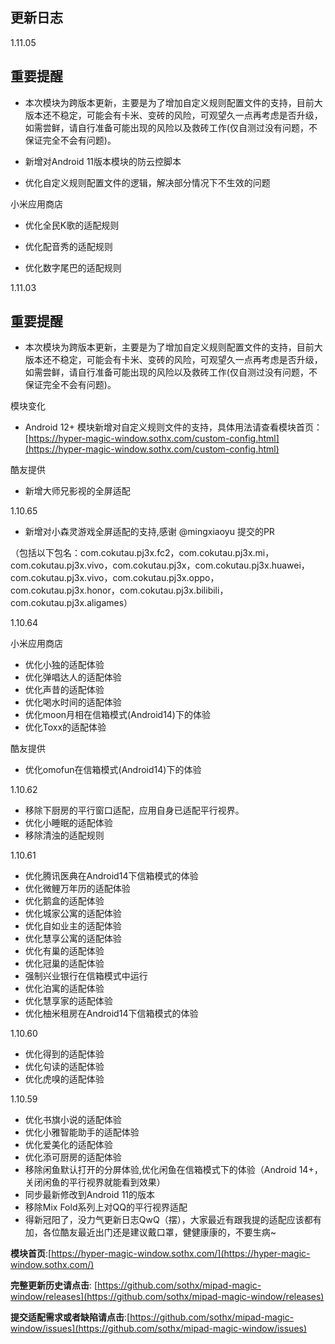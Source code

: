 ## 更新日志

1.11.05

## 重要提醒

- 本次模块为跨版本更新，主要是为了增加自定义规则配置文件的支持，目前大版本还不稳定，可能会有卡米、变砖的风险，可观望久一点再考虑是否升级，如需尝鲜，请自行准备可能出现的风险以及救砖工作(仅自测过没有问题，不保证完全不会有问题)。

- 新增对Android 11版本模块的防云控脚本

- 优化自定义规则配置文件的逻辑，解决部分情况下不生效的问题

小米应用商店

- 优化全民K歌的适配规则

- 优化配音秀的适配规则

- 优化数字尾巴的适配规则

1.11.03

## 重要提醒

- 本次模块为跨版本更新，主要是为了增加自定义规则配置文件的支持，目前大版本还不稳定，可能会有卡米、变砖的风险，可观望久一点再考虑是否升级，如需尝鲜，请自行准备可能出现的风险以及救砖工作(仅自测过没有问题，不保证完全不会有问题)。

模块变化

- Android 12+ 模块新增对自定义规则文件的支持，具体用法请查看模块首页：[https://hyper-magic-window.sothx.com/custom-config.html](https://hyper-magic-window.sothx.com/custom-config.html)


酷友提供

- 新增大师兄影视的全屏适配


1.10.65
- 新增对小森灵游戏全屏适配的支持,感谢 @mingxiaoyu 提交的PR

（包括以下包名：com.cokutau.pj3x.fc2，com.cokutau.pj3x.mi，com.cokutau.pj3x.vivo，com.cokutau.pj3x，com.cokutau.pj3x.huawei，com.cokutau.pj3x.vivo，com.cokutau.pj3x.oppo，com.cokutau.pj3x.honor，com.cokutau.pj3x.bilibili，com.cokutau.pj3x.aligames）


1.10.64

小米应用商店

- 优化小独的适配体验
- 优化弹唱达人的适配体验
- 优化声昔的适配体验
- 优化喝水时间的适配体验
- 优化moon月相在信箱模式(Android14)下的体验
- 优化Toxx的适配体验

酷友提供

- 优化omofun在信箱模式(Android14)下的体验


1.10.62

- 移除下厨房的平行窗口适配，应用自身已适配平行视界。
- 优化小睡眠的适配体验
- 移除清浊的适配规则


1.10.61
- 优化腾讯医典在Android14下信箱模式的体验
- 优化微鲤万年历的适配体验
- 优化鹅盒的适配体验
- 优化城家公寓的适配体验
- 优化自如业主的适配体验
- 优化慧享公寓的适配体验
- 优化有巢的适配体验
- 优化冠巢的适配体验
- 强制兴业银行在信箱模式中运行
- 优化泊寓的适配体验
- 优化慧享家的适配体验
- 优化柚米租房在Android14下信箱模式的体验


1.10.60
- 优化得到的适配体验
- 优化句读的适配体验
- 优化虎嗅的适配体验


1.10.59
- 优化书旗小说的适配体验
- 优化小雅智能助手的适配体验
- 优化爱美化的适配体验
- 优化添可厨房的适配体验
- 移除闲鱼默认打开的分屏体验,优化闲鱼在信箱模式下的体验（Android 14+，关闭闲鱼的平行视界就能看到效果）
- 同步最新修改到Android 11的版本
- 移除Mix Fold系列上对QQ的平行视界适配
- 得新冠阳了，没力气更新日志QwQ（摆），大家最近有跟我提的适配应该都有加，各位酷友最近出门还是建议戴口罩，健健康康的，不要生病~


**模块首页**:[https://hyper-magic-window.sothx.com/](https://hyper-magic-window.sothx.com/)


**完整更新历史请点击**: [https://github.com/sothx/mipad-magic-window/releases](https://github.com/sothx/mipad-magic-window/releases)


**提交适配需求或者缺陷请点击**:[https://github.com/sothx/mipad-magic-window/issues](https://github.com/sothx/mipad-magic-window/issues)